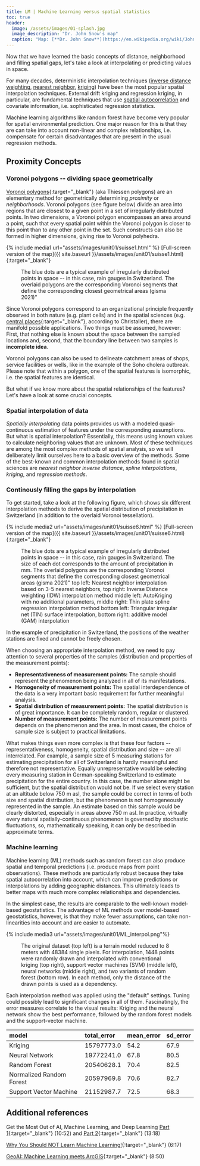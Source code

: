 ```yaml
--- 
title: LM | Machine Learning versus spatial statistics 
toc: true
header:
  image: /assets/images/01-splash.jpg
  image_description: "Dr. John Snow's map"
  caption: "Map: [**Dr. John Snow**](https://en.wikipedia.org/wiki/John_Snow) [Wellcome Library via wikimedia](https://w.wiki/QtV)"
---
```


Now that we have learned the basic concepts of distance, neighborhood and filling spatial gaps, let's take a look at interpolating or predicting values in space.

For many decades, deterministic interpolation techniques ([inverse distance weighting](https://en.wikipedia.org/wiki/Inverse_distance_weighting), [nearest neighbor](https://en.wikipedia.org/wiki/Nearest_neighbor_search), [kriging](https://en.wikipedia.org/wiki/Kriging)) have been the most popular spatial interpolation techniques. External drift kriging and regression kriging, in particular, are fundamental techniques that use [spatial autocorrelation](https://en.wikipedia.org/wiki/Spatial_analysis#Spatial_auto-correlation) and covariate information, i.e. sophisticated regression statistics.

Machine learning algorithms like random forest have become very popular for spatial environmental prediction. One major reason for this is that they are can take into account non-linear and complex relationships, i.e. compensate for certain disadvantages that are present in the usual regression methods.


## Proximity Concepts

### Voronoi polygons -- dividing space geometrically
[Voronoi polygons](https://en.wikipedia.org/wiki/Voronoi_diagram){:target="_blank"} (aka Thiessen polygons) are an elementary method for geometrically determining *proximity* or *neighborhoods*. Voronoi polygons (see figure below) divide an area into regions that are closest to a given point in a set of irregularly distributed points. In two dimensions, a Voronoi polygon encompasses an area around a point, such that every spatial point within the Voronoi polygon is closer to this point than to any other point in the set. Such constructs can also be formed in higher dimensions, giving rise to Voronoi polyhedra.

{% include media1 url="assets/images/unit01/suisse1.html" %}
[Full-screen version of the map]({{ site.baseurl }}/assets/images/unit01/suisse1.html){:target="_blank"} 
<figure>
  <figcaption>The blue dots are a typical example of irregularly distributed points in space -- in this case, rain gauges in Switzerland. The overlaid polygons are the corresponding Voronoi segments that define the corresponding closest geometrical areas (gisma 2021)" </figcaption>
</figure>

Since Voronoi polygons correspond to an organizational principle frequently observed in both nature (e.g. plant cells) and in the spatial sciences (e.g. [central places](https://en.wikipedia.org/wiki/Central_place_theory){:target="_blank"}, according to Christaller), there are manifold possible applications. Two things must be assumed, however: First, that nothing else is known about the space between the sampled locations and, second, that the boundary line between two samples is **incomplete idea**.

Voronoi polygons can also be used to delineate catchment areas of shops, service facilities or wells, like in the example of the Soho cholera outbreak. Please note that within a polygon, one of the spatial features is isomorphic, i.e. the spatial features are identical. 

But what if we know more about the spatial relationships of the features? Let's have a look at some crucial concepts.

### Spatial interpolation of data
*Spatially interpolating* data points provides us with a modeled quasi-continuous estimation of features under the corresponding assumptions. But what is spatial interpolation? Essentially, this means using known values to calculate neighboring values that are unknown. Most of these techniques are among the most complex methods of spatial analysis, so we will deliberately limit ourselves here to a basic overview of the methods. Some of the best-known and common interpolation methods found in spatial sciences are *nearest neighbor* *inverse distance*, *spline interpolations*, *kriging*, and *regression methods*.

### Continously filling the gaps by interpolation
To get started, take a look at the following figure, which shows six different interpolation methods to derive the spatial distribution of precipitation in Switzerland (in addition to the overlaid Voronoi tessellation). 

{% include media2 url="assets/images/unit01/suisse6.html" %}
[Full-screen version of the map]({{ site.baseurl }}/assets/images/unit01/suisse6.html){:target="_blank"} 
<figure>
  <figcaption>The blue dots are a typical example of irregularly distributed points in space -- in this case, rain gauges in Switzerland. The size of each dot corresponds to the amount of precipitation in mm. The overlaid polygons are the corresponding Voronoi segments that define the corresponding closest geometrical areas (gisma 2021)" 
top left: Nearest neighbor interpolation based on 3-5 nearest neighbors, top right: Inverse Distance weighting (IDW) interpolation method
middle left: AutoKriging with no additional parameters, middle right: Thin plate spline regression interpolation method
bottom left: Triangular irregular net (TIN) surface interpolation, bottom right: additive model (GAM) interpolation 
  </figcaption>
</figure>


In the example of precipitation in Switzerland, the positions of the weather stations are fixed and cannot be freely chosen.

When choosing an appropriate interpolation method, we need to pay attention to several properties of the samples (distribution and properties of the measurement points):

* **Representativeness of measurement points:** The sample should represent the phenomenon being analyzed in all of its manifestations.
* **Homogeneity of measurement points:** The spatial interdependence of the data is a very important basic requirement for further meaningful analysis. 
* **Spatial distribution of measurement points:** The spatial distribution is of great importance. It can be completely random, regular or clustered. 
* **Number of measurement points:** The number of measurement points depends on the phenomenon and the area. In most cases, the choice of sample size is subject to practical limitations.

What makes things even more complex is that these four factors -- representativeness, homogeneity, spatial distribution and size -- are all interrelated. For example, a sample size of 5 measuring stations for estimating precipitation for all of Switzerland is hardly meaningful and therefore not representative. Equally unrepresentative would be selecting every measuring station in German-speaking Switzerland to estimate precipitation for the entire country. In this case, the number alone might be sufficient, but the spatial distribution would not be. If we select every station at an altitude below 750 m asl, the sample could be correct in terms of both size and spatial distribution, but the phenomenon is not homogeneously represented in the sample. An estimate based on this sample would be clearly distorted, especially in areas above 750 m asl. In practice, virtually every natural spatially-continuous phenomenon is governed by stochastic fluctuations, so, mathematically speaking, it can only be described in approximate terms.


### Machine learning
Machine learning (ML) methods such as random forest can also produce spatial and temporal predictions (i.e. produce maps from point observations). These methods are particularly robust because they take spatial autocorrelation into account, which can improve predictions or interpolations by adding geographic distances. This ultimately leads to better maps with much more complex relationships and dependencies.

In the simplest case, the results are comparable to the well-known model-based geostatistics. The advantage of ML methods over model-based geostatistics, however, is that they make fewer assumptions, can take non-linearities into account and are easier to automate.

{% include media3 url="assets/images/unit01/ML_interpol.png"%}

<figure>
  <figcaption> The original dataset (top left) is a terrain model reduced to 8 meters with 48384 single pixels. 
For interpolation, 1448 points were randomly drawn and interpolated with conventional kriging (top right), support vector machines (SVM) (middle left), neural networks (middle right), and two variants of random forest (bottom row). In each method, only the distance of the drawn points is used as a dependency.   
  </figcaption>
</figure>

Each interpolation method was applied using the "default" settings. Tuning could possibly lead to significant changes in all of them.
Fascinatingly, the error measures correlate to the visual results: Kriging and the neural network show the best performance, followed by the random forest models and the support-vector machine.

<table>
 <thead>
  <tr>
   <th style="text-align:left;"> model </th>
   <th style="text-align:left;"> total_error </th>
   <th style="text-align:left;"> mean_error </th>
   <th style="text-align:left;"> sd_error </th>
  </tr>
 </thead>
<tbody>
  <tr>
   <td style="text-align:left;"> Kriging </td>
   <td style="text-align:left;"> 15797773.0 </td>
   <td style="text-align:left;"> 54.2 </td>
   <td style="text-align:left;"> 67.9 </td>
  </tr>
  <tr>
   <td style="text-align:left;"> Neural Network </td>
   <td style="text-align:left;"> 19772241.0 </td>
   <td style="text-align:left;"> 67.8 </td>
   <td style="text-align:left;"> 80.5 </td>
  </tr>
  <tr>
   <td style="text-align:left;"> Random Forest </td>
   <td style="text-align:left;"> 20540628.1 </td>
   <td style="text-align:left;"> 70.4 </td>
   <td style="text-align:left;"> 82.5 </td>
  </tr>
  <tr>
   <td style="text-align:left;"> Normalized Random Forest </td>
   <td style="text-align:left;"> 20597969.8 </td>
   <td style="text-align:left;"> 70.6 </td>
   <td style="text-align:left;"> 82.7 </td>
  </tr>
  <tr>
   <td style="text-align:left;"> Support Vector Machine </td>
   <td style="text-align:left;"> 21152987.7 </td>
   <td style="text-align:left;"> 72.5 </td>
   <td style="text-align:left;"> 68.3 </td>
  </tr>
</tbody>
</table>


## Additional references
Get the Most Out of AI, Machine Learning, and Deep Learning [Part 1](https://www.youtube.com/watch?v=KiKjforteXs){:target="_blank"} (10:52) and [Part 2](https://www.youtube.com/watch?v=Ys33AhNDwC4){:target="_blank"} (13:18)

[Why You Should NOT Learn Machine Learning!](https://youtu.be/reY50t2hbuM){:target="_blank"} (6:17)

[GeoAI: Machine Learning meets ArcGIS](https://youtu.be/aKq50YM8a8w){:target="_blank"} (8:50)
